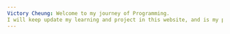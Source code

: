```yaml
---
Victory Cheung: Welcome to my journey of Programming. 
I will keep update my learning and project in this website, and is my pleasure to meet you. 
---
```

